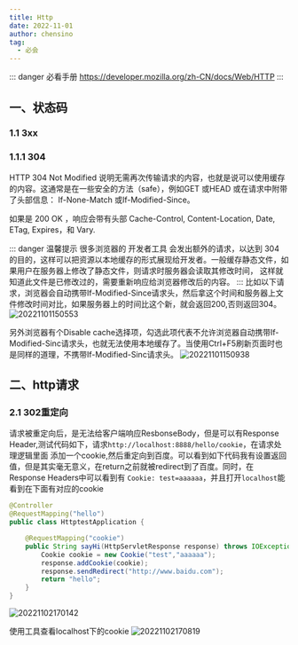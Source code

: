 ```yaml
---
title: Http
date: 2022-11-01
author: chensino
tag: 
  - 必会
---
```


::: danger 必看手册
  https://developer.mozilla.org/zh-CN/docs/Web/HTTP
:::

## 一、状态码

### 1.1 3xx

### 1.1.1 304

HTTP 304 Not Modified 说明无需再次传输请求的内容，也就是说可以使用缓存的内容。这通常是在一些安全的方法（safe），例如GET 或HEAD 或在请求中附带了头部信息： If-None-Match 或If-Modified-Since。

如果是 200 OK ，响应会带有头部 Cache-Control, Content-Location, Date, ETag, Expires，和 Vary.

::: danger 温馨提示
很多浏览器的 开发者工具 会发出额外的请求，以达到 304 的目的，这样可以把资源以本地缓存的形式展现给开发者。一般缓存静态文件，如果用户在服务器上修改了静态文件，则请求时服务器会读取其修改时间，
这样就知道此文件是已修改过的，需要重新响应给浏览器修改后的内容。
:::
比如以下请求，浏览器会自动携带If-Modified-Since请求头，然后拿这个时间和服务器上文件修改时间对比，如果服务器上的时间比这个新，就会返回200,否则返回304。
![20221101150553](https://afatpig.oss-cn-chengdu.aliyuncs.com/blog/20221101150553.png)

另外浏览器有个Disable cache选择项，勾选此项代表不允许浏览器自动携带If-Modified-Sinc请求头，也就无法使用本地缓存了。当使用Ctrl+F5刷新页面时也是同样的道理，不携带If-Modified-Sinc请求头。
![20221101150938](https://afatpig.oss-cn-chengdu.aliyuncs.com/blog/20221101150938.png)

## 二、http请求

### 2.1 302重定向

请求被重定向后，是无法给客户端响应ResbonseBody，但是可以有Response Header,测试代码如下，请求`http://localhost:8888/hello/cookie`，在请求处理逻辑里面
添加一个cookie,然后重定向到百度。可以看到如下代码我有设置返回值，但是其实毫无意义，在return之前就被redirect到了百度。同时，在Response Headers中可以看到有
`Cookie: test=aaaaaa`，并且打开`localhost`能看到在下面有对应的cookie

```java
@Controller
@RequestMapping("hello")
public class HttptestApplication {

    @RequestMapping("cookie")
    public String sayHi(HttpServletResponse response) throws IOException {
        Cookie cookie = new Cookie("test","aaaaaa");
        response.addCookie(cookie);
        response.sendRedirect("http://www.baidu.com");
        return "hello";
    }
}

```

![20221102170142](https://afatpig.oss-cn-chengdu.aliyuncs.com/blog/20221102170142.png)

使用工具查看localhost下的cookie
![20221102170819](https://afatpig.oss-cn-chengdu.aliyuncs.com/blog/20221102170819.png)

